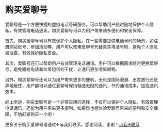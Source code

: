 # 购买爱聊号

爱聊号是一个方便快捷的虚拟电话号码服务，可以帮助用户随时随地保护个人隐私，有效管理电话通讯。购买爱聊号可以为用户带来诸多便利和安全保障。

首先，购买爱聊号可以有效保护个人隐私。在一些需要提供电话号码的场景，如注册网站账号、参加活动等，用户可以使用爱聊号代替真实电话号码，避免个人信息被泄露，有效保护隐私安全。

其次，爱聊号还可以帮助用户有效管理电话通讯。用户可以根据需求随时更换爱聊号，避免骚扰电话和垃圾短信的干扰，让通讯更加清爽顺畅。

另外，购买爱聊号还可以为用户带来更多的便利。无论是国际漫游、出差旅行还是异地居住，用户都可以通过爱聊号保持畅通无阻的通讯，节约通讯成本，提高通讯效率。

综上所述，购买爱聊号是一个非常实用的选择，不仅可以保护个人隐私，有效管理电话通讯，还能为用户带来更多便利。如果您也想体验爱聊号带来的便利和安全保障，不妨赶紧购买一个吧！

更多关于购买爱聊号请通过✈与我们联系，感谢阅读，谢谢！[点我✈联系](https://gg.k02.cc)
